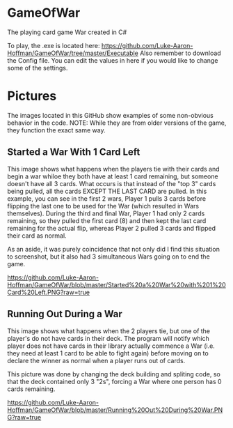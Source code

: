 # GameOfWar
The playing card game War created in C#

To play, the .exe is located here: https://github.com/Luke-Aaron-Hoffman/GameOfWar/tree/master/Executable
Also remember to download the Config file. You can edit the values in here if you would like to change some of the settings.

# Pictures
The images located in this GitHub show examples of some non-obvious behavior in the code. NOTE: While they are from older versions of the game, they function the exact same way.

## Started a War With 1 Card Left
This image shows what happens when the players tie with their cards and begin a war whiloe they both have at least 1 card remaining, but someone doesn't have all 3 cards. What occurs is that instead of the "top 3" cards being pulled, all the cards EXCEPT THE LAST CARD are pulled. In this example, you can see in the first 2 wars, Player 1 pulls 3 cards before flipping the last one to be used for the War (which resulted in Wars themselves). During the third and final War, Player 1 had only 2 cards remaining, so they pulled the first card (8) and then kept the last card remaining for the actual flip, whereas Player 2 pulled 3 cards and flipped their card as normal.

As an aside, it was purely coincidence that not only did I find this situation to screenshot, but it also had 3 simultaneous Wars going on to end the game.

https://github.com/Luke-Aaron-Hoffman/GameOfWar/blob/master/Started%20a%20War%20with%201%20Card%20Left.PNG?raw=true

## Running Out During a War
This image shows what happens when the 2 players tie, but one of the player's do not have cards in their deck. The program will notify which player does not have cards in their library actually commence a War (i.e. they need at least 1 card to be able to fight again) before moving on to declare the winner as normal when a player runs out of cards.

This picture was done by changing the deck building and spliting code, so that the deck contained only 3 "2s", forcing a War where one person has 0 cards remaining.

https://github.com/Luke-Aaron-Hoffman/GameOfWar/blob/master/Running%20Out%20During%20War.PNG?raw=true
